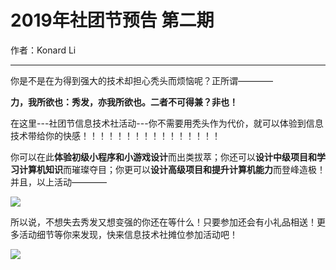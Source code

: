 # 2019年社团节预告 第二期

作者：Konard Li

---

你是不是在为得到强大的技术却担心秃头而烦恼呢？正所谓————

**力，我所欲也：秀发，亦我所欲也。二者不可得兼？非也！**


在这里---社团节信息技术社活动---你不需要用秃头作为代价，就可以体验到信息技术带给你的快感！！！！！！！！！！！！！！！！

你可以在此**体验初级小程序和小游戏设计**而出类拔萃；你还可以**设计中级项目和学习计算机知识**而璀璨夺目；你更可以**设计高级项目和提升计算机能力**而登峰造极！
并且，以上活动————

<img src="/img/news/20190529/2" class="img-thumbnail img-fluid col-md-5 p-1 rounded">

所以说，不想失去秀发又想变强的你还在等什么！只要参加还会有小礼品相送！更多活动细节等你来发现，快来信息技术社摊位参加活动吧！

<img src="/img/news/20190529/1" class="img-thumbnail img-fluid col-md-5 p-1 rounded">
